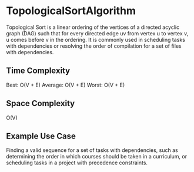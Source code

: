 # TopologicalSortAlgorithm

Topological Sort is a linear ordering of the vertices of a directed acyclic graph (DAG) such that for every directed edge uv from vertex u to vertex v, u comes before v in the ordering. It is commonly used in scheduling tasks with dependencies or resolving the order of compilation for a set of files with dependencies.

## Time Complexity

Best: O(V + E)
Average: O(V + E)
Worst: O(V + E)

## Space Complexity

O(V)

## Example Use Case

Finding a valid sequence for a set of tasks with dependencies, such as determining the order in which courses should be taken in a curriculum, or scheduling tasks in a project with precedence constraints.
